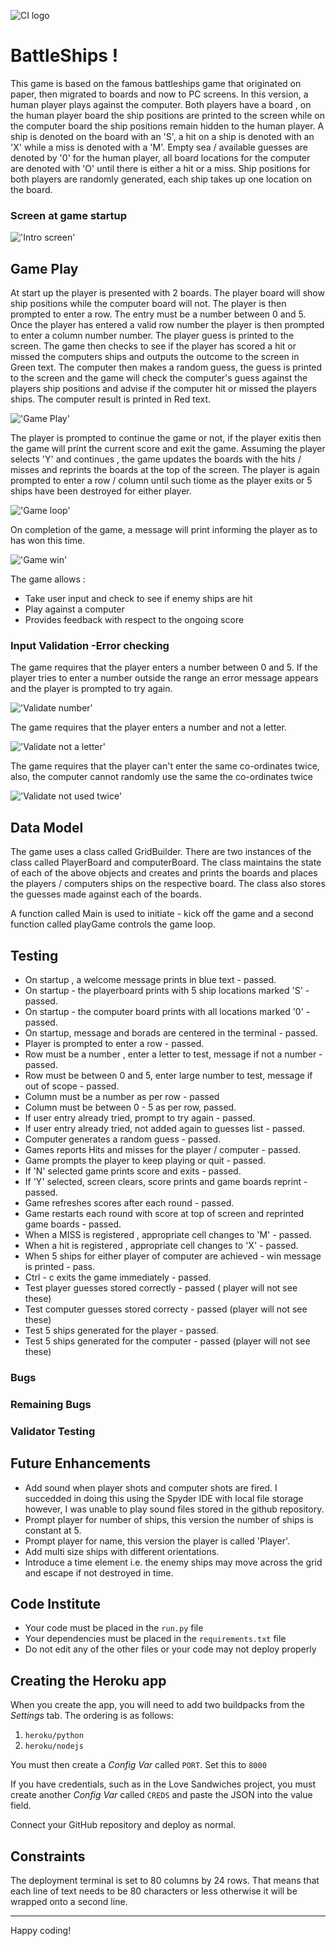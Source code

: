 ![CI logo](https://codeinstitute.s3.amazonaws.com/fullstack/ci_logo_small.png)

# BattleShips ! 
This game is based on the famous battleships game that originated on paper, then migrated to boards and now to PC screens. In this version, a human player plays against the computer. Both players have a board , on the human player board the ship positions are printed to the screen while on the computer board the ship positions remain hidden to the human player. 
A ship is denoted on the board with an 'S', a hit on a ship is denoted with an 'X' while a miss is denoted with a 'M'. Empty sea / available guesses are denoted by '0' for the human player, all board locations for the computer are denoted with 'O' until there is either a hit or a miss. 
Ship positions for both players are randomly generated, each ship takes up one location on the board. 

### Screen at game startup
!['Intro screen'](assets/images/intro.PNG)



## Game Play
At start up the player is presented with 2 boards. The player board will show ship positions while the computer board will not. The player is then prompted to enter a row. The entry must be a number between 0 and 5. Once the player has entered a valid row number the player is then prompted to enter a column number number. The player guess is printed to the screen. The game then checks to see if the player has scored a hit or missed the computers ships and outputs the outcome to the screen in Green text. 
The computer then makes a random guess, the guess is printed to the screen and the game will check the computer's guess against the players ship positions and advise if the computer hit or missed the players ships. The computer result is printed in Red text. 

!['Game Play'](assets/images/first_choice.PNG)

The player is prompted to continue the game or not, if the player exitis then the game will print the current score and exit the game. Assuming the player selects 'Y' and continues , the game updates the boards with the hits / misses and reprints the boards at the top of the screen. The player is again prompted to enter a row / column until such tiome as the player exits or 5 ships have been destroyed for either player.

!['Game loop'](assets/images/game_loop.PNG)

On completion of the game, a message will print informing the player as to has won this time. 

!['Game win'](assets/images/game_win.PNG)

The game allows :
* Take user input and check to see if enemy ships are hit
* Play against a computer
* Provides feedback with respect to the ongoing score

### Input Validation -Error checking
The game requires that the player enters a number between 0 and 5. If the player tries to enter a number outside the range an error message appears and the player is prompted to try again. 

!['Validate number'](assets/images/val1.PNG)

The game requires that the player enters a number and not a letter. 

!['Validate not a letter'](assets/images/val2.PNG)

The game requires that the player can't enter the same co-ordinates twice, also, the computer cannot randomly use the same the co-ordinates twice

!['Validate not used twice'](assets/images/val3.PNG)

## Data Model
The game uses a class called GridBuilder. There are two instances of the class called PlayerBoard and computerBoard. The class maintains the state of each of the above objects and creates and prints the boards and places the players / computers ships on the respective board. 
The class also stores the guesses made against each of the boards.

A function called Main is used to initiate - kick off the game and a second function called playGame controls the game loop. 

## Testing
* On startup , a welcome message prints in blue text - passed.
* On startup - the playerboard prints with 5 ship locations marked 'S' - passed.
* On startup - the computer board prints with all locations marked '0' - passed. 
* On startup, message and borads are centered in the terminal - passed.
* Player is prompted to enter a row - passed.
* Row must be a number , enter a letter to test, message if not a number - passed.
* Row must be between 0 and 5, enter large number to test, message if out of scope - passed. 
* Column must be a number as per row - passed
* Column must be between 0 - 5 as per row, passed.
* If user entry already tried, prompt to try again - passed.
* If user entry already tried, not added again to guesses list - passed.
* Computer generates a random guess - passed.
* Games reports Hits and misses for the player / computer - passed. 
* Game prompts the player to keep playing or quit - passed.
* If 'N' selected game prints score and exits - passed. 
* If 'Y' selected, screen clears, score prints and game boards reprint - passed. 
* Game refreshes scores after each round - passed. 
* Game restarts each round with score at top of screen and reprinted game boards - passed. 
* When a MISS is registered , appropriate cell changes to 'M' - passed.
* When a hit is registered , appropriate cell changes to 'X' - passed. 
* When 5 ships for either player of computer are achieved - win message is printed - pass. 
* Ctrl - c exits the game immediately - passed. 
* Test player guesses stored correctly - passed ( player will not see these)
* Test computer guesses stored correcty - passed (player will not see these)
* Test 5 ships generated for the player - passed.
* Test 5 ships generated for the computer - passed (player will not see these)

### Bugs
### Remaining Bugs
### Validator Testing
## Future Enhancements
* Add sound when player shots and computer shots are fired. I succedded in doing this using the Spyder IDE with local file storage however, I was unable to play sound files stored in the github repository.
* Prompt player for number of ships, this version the number of ships is constant at 5.
* Prompt player for name, this version the player is called 'Player'.
* Add multi size ships with different orientations.
* Introduce a time element i.e. the enemy ships may move across the grid and escape if not destroyed in time.


## Code Institute
* Your code must be placed in the `run.py` file
* Your dependencies must be placed in the `requirements.txt` file
* Do not edit any of the other files or your code may not deploy properly

## Creating the Heroku app

When you create the app, you will need to add two buildpacks from the _Settings_ tab. The ordering is as follows:

1. `heroku/python`
2. `heroku/nodejs`

You must then create a _Config Var_ called `PORT`. Set this to `8000`

If you have credentials, such as in the Love Sandwiches project, you must create another _Config Var_ called `CREDS` and paste the JSON into the value field.

Connect your GitHub repository and deploy as normal.

## Constraints

The deployment terminal is set to 80 columns by 24 rows. That means that each line of text needs to be 80 characters or less otherwise it will be wrapped onto a second line.

-----
Happy coding!